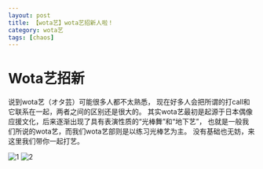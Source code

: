 ```yaml
---
layout: post
title: 【wota艺】wota艺招新人啦！
category: wota艺
tags: [chaos]
---
```


# Wota艺招新

说到wota艺（オタ芸）可能很多人都不太熟悉，
现在好多人会把所谓的打call和它联系在一起，两者之间的区别还是很大的。
其实wota艺最初是起源于日本偶像应援文化，后来逐渐出现了具有表演性质的“光棒舞”和“地下艺”，
也就是一般我们所说的wota艺，而我们wota艺部则是以练习光棒艺为主。
没有基础也无妨，来这里我们带你一起打艺。

![1](https://dev.tencent.com/u/Water_Emissary/p/pbed/git/raw/master/wota/zhaoxing/1.png)
![2](https://dev.tencent.com/u/Water_Emissary/p/pbed/git/raw/master/wota/zhaoxing/2.png)
